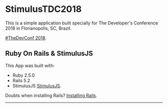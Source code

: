 StimulusTDC2018
================

This is a simple application built specially for
The Developer's Conference 2018 in Florianopolis, SC, Brazil.

[#TheDevConf 2018](http://www.thedevelopersconference.com.br/tdc/2018/index.html).

Ruby On Rails & StimulusJS
--------------------------

This App was built with:

- Ruby 2.5.0
- Rails 5.2
- StimulusJS [StimulusJS](https://stimulusjs.org).

Doubts when installing Rails? [Installing Rails](http://railsapps.github.io/installing-rails.html).

---


